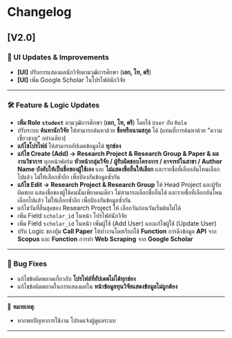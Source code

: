 # Changelog

## [V2.0]

### 🔧 UI Updates & Improvements

- **[UI]** ปรับการแสดงผลนักวิจัยตามวุฒิการศึกษา (**เอก, โท, ตรี**)
- **[UI]** เพิ่ม Google Scholar ในโปรไฟล์นักวิจัย

---

### 🛠 Feature & Logic Updates

- **เพิ่ม Role `student`** ตามวุฒิการศึกษา (**เอก, โท, ตรี**) โดยใช้ `User` กับ `Role`
- ปรับระบบ **ค้นหานักวิจัย** ให้สามารถค้นหาด้วย **ชื่อหรือนามสกุล** ได้ (แทนที่การค้นหาด้วย "ความเชี่ยวชาญ" อย่างเดียว)
- **แก้ไขโปรไฟล์** ให้สามารถอัปเดตข้อมูลได้ **ทุกช่อง**
- **แก้ไข Create (Add) -> Research Project & Research Group & Paper & ผลงานวิชาการ** ทุกหน้าฟอร์ม **หัวหน้ากลุ่มวิจัย / ผู้รับผิดชอบโครงการ / อาจารย์ในสาขา / Author Name บังคับให้เป็นชื่อของผู้ใช้เอง** และ **ไม่แสดงชื่ออื่นให้เลือก** และรายชื่อที่เลือกอันไหนเลือกไปแล้ว ไม่ให้เลือกซ้ำอีก เพื่อป้องกันข้อมูลซ้ำกัน
- **แก้ไข Edit -> Research Project & Research Group** ให้ Head Project และผู้รับผิดชอบ แสดงชื่อของผู้ใช้คนนั้นเพียงคนเดียว ไม่สามารถเลือกชื่ออื่นได้ และรายชื่อที่เลือกอันไหนเลือกไปแล้ว ไม่ให้เลือกซ้ำอีก เพื่อป้องกันข้อมูลซ้ำกัน
- แก้ไขวันที่สิ้นสุดของ Research Project ให้ เลือกวันก่อนวันเริ่มต้นไม่ได้
- เพิ่ม Field `scholar_id` ในหน้า โปรไฟล์นักวิจัย
- เพิ่ม Field `scholar_id` ในหน้า เพิ่มผู้ใช้ (Add User) และแก้ไขผู้ใช้ (Update User)
- ปรับ Logic ของปุ่ม **Call Paper** ให้ทำงานโดยเรียกใช้ **Function** การดึงข้อมูล **API** จาก **Scopus** และ **Function** การทำ **Web Scraping** จาก **Google Scholar**

---


### 🐞 Bug Fixes

- แก้ไขข้อผิดพลาดเกี่ยวกับ **โปรไฟล์ที่อัปเดตไม่ได้ทุกช่อง**
- แก้ไขข้อผิดพลาดในการแสดงผลใน **หน้าข้อมูลทุนวิจัยแสดงข้อมูลไม่ถูกต้อง**

---

📌 **หมายเหตุ**:

- หากพบปัญหาการใช้งาน โปรดแจ้งผู้ดูแลระบบ

---
